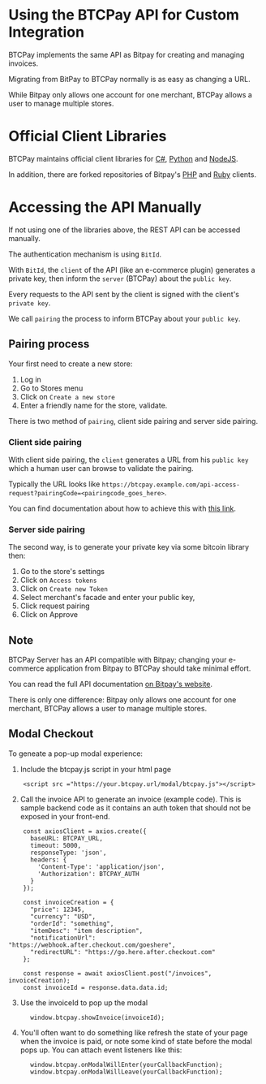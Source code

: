 # Using the BTCPay API for Custom Integration

BTCPay implements the same API as Bitpay for creating and managing invoices.

Migrating from BitPay to BTCPay normally is as easy as changing a URL.

While Bitpay only allows one account for one merchant, BTCPay allows a user to manage multiple stores.

# Official Client Libraries

BTCPay maintains official client libraries for [C#](https://github.com/MetacoSA/NBitpayClient), [Python](https://github.com/btcpayserver/btcpay-python) and [NodeJS](https://github.com/btcpayserver/node-btcpay). 

In addition, there are forked repositories of Bitpay's [PHP](https://github.com/btcpayserver/btcpayserver-php-client) and [Ruby](https://github.com/bitpay/ruby-client) clients.

# Accessing the API Manually

If not using one of the libraries above, the REST API can be accessed manually.

The authentication mechanism is using `BitId`.

With `BitId`, the `client` of the API (like an e-commerce plugin) generates a private key, then inform the `server` (BTCPay) about the `public key`.

Every requests to the API sent by the client is signed with the client's `private key`.

We call `pairing` the process to inform BTCPay about your `public key`.

## Pairing process

Your first need to create a new store:

1. Log in
2. Go to Stores menu
3. Click on `Create a new store`
4. Enter a friendly name for the store, validate.

There is two method of `pairing`, client side pairing and server side pairing.

### Client side pairing

With client side pairing, the `client` generates a URL from his `public key` which a human user can browse to validate the pairing.

Typically the URL looks like `https://btcpay.example.com/api-access-request?pairingCode=<pairingcode_goes_here>`.

You can find documentation about how to achieve this with [this link](https://support.bitpay.com/hc/en-us/articles/115003001183-How-do-I-pair-my-client-and-create-a-token-).

### Server side pairing

The second way, is to generate your private key via some bitcoin library then:

1. Go to the store's settings
2. Click on `Access tokens`
3. Click on `Create new Token`
4. Select merchant's facade and enter your public key,
5. Click request pairing
6. Click on Approve

## Note

BTCPay Server has an API compatible with Bitpay; changing your e-commerce application from Bitpay to BTCPay should take minimal effort.

You can read the full API documentation [on Bitpay's website](https://bitpay.com/api#resource-Invoices).

There is only one difference: Bitpay only allows one account for one merchant, BTCPay allows a user to manage multiple stores.

## Modal Checkout

To geneate a pop-up modal experience:
1. Include the btcpay.js script in your html page

```
    <script src ="https://your.btcpay.url/modal/btcpay.js"></script>
```

2. Call the invoice API to generate an invoice (example code). This is sample backend code as it contains an auth token that should not be exposed in your front-end.

```
    const axiosClient = axios.create({
      baseURL: BTCPAY_URL,
      timeout: 5000,
      responseType: 'json',
      headers: {
        'Content-Type': 'application/json',
        'Authorization': BTCPAY_AUTH
      }
    });

    const invoiceCreation = {
      "price": 12345,
      "currency": "USD",
      "orderId": "something",
      "itemDesc": "item description",
      "notificationUrl": "https://webhook.after.checkout.com/goeshere",
      "redirectURL": "https://go.here.after.checkout.com"
    };

    const response = await axiosClient.post("/invoices", invoiceCreation);
    const invoiceId = response.data.data.id;
```

3. Use the invoiceId to pop up the modal

```
      window.btcpay.showInvoice(invoiceId);
```

4. You'll often want to do something like refresh the state of your page when the invoice is paid, or note some kind of state before the modal pops up. You can attach event listeners like this:

```
      window.btcpay.onModalWillEnter(yourCallbackFunction);
      window.btcpay.onModalWillLeave(yourCallbackFunction);
```
